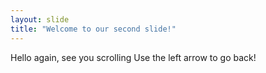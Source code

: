 ```yaml
---
layout: slide
title: "Welcome to our second slide!"
---
```

Hello again, see you scrolling
Use the left arrow to go back!
